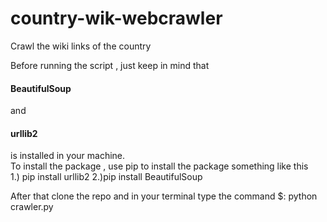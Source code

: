 # country-wik-webcrawler
Crawl the wiki links of the country


Before running the script , just keep in mind that <h4>BeautifulSoup</h4> and <h4>urllib2</h4> is installed in your machine.<br>
To install the package , use pip to install the package something like this
<br>
1.) pip install urllib2 
2.)pip install BeautifulSoup
<br>

After that clone the repo and in your terminal type the command $: python crawler.py

<br>


